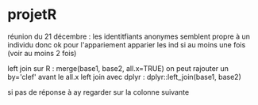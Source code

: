 # projetR
réunion du 21 décembre :
les identitfiants anonymes semblent propre à un individu donc ok pour l'appariement
apparier les ind si au moins une fois (voir au moins 2 fois)

left join sur R : merge(base1, base2, all.x=TRUE) on peut rajouter un by='clef' avant le all.x
left join avec dplyr : dplyr::left_join(base1, base2)

si pas de réponse à ay regarder sur la colonne suivante
